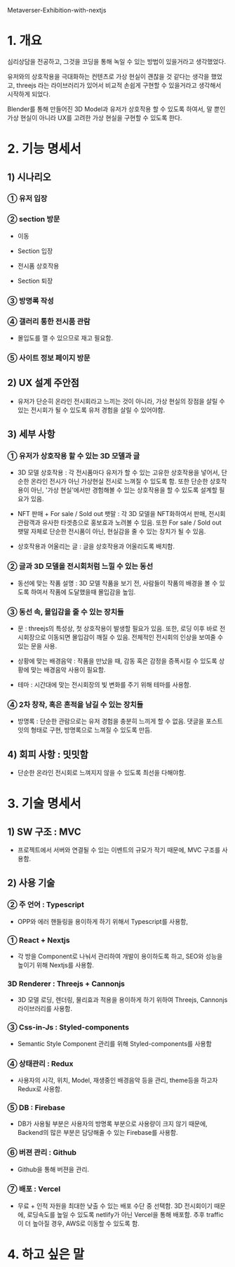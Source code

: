 Metaverser-Exhibition-with-nextjs

# 1. 개요

심리상담을 전공하고, 그것을 코딩을 통해 녹일 수 있는 방법이 있을거라고 생각했었다.

유저와의 상호작용을 극대화하는 컨텐츠로 가상 현실이 괜찮을 것 같다는 생각을 했었고, threejs 라는 라이브러리가 있어서 비교적 손쉽게 구현할 수 있을거라고 생각해서 시작하게 되었다.

Blender를 통해 만들어진 3D Model과 유저가 상호작용 할 수 있도록 하여서, 말 뿐인 가상 현실이 아니라 UX를 고려한 가상 현실을 구현할 수 있도록 한다.

# 2. 기능 명세서

## 1) 시나리오

### ① 유저 입장

### ② section 방문

- 이동

- Section 입장

- 전시품 상호작용

- Section 퇴장

### ③ 방명록 작성

### ④ 갤러리 통한 전시품 관람

- 몰입도를 깰 수 있으므로 재고 필요함.

### ⑤ 사이트 정보 페이지 방문

## 2) UX 설계 주안점

- 유저가 단순히 온라인 전시회라고 느끼는 것이 아니라, 가상 현실의 장점을 살릴 수 있는 전시회가 될 수 있도록 유저 경험을 살릴 수 있어야함.

## 3) 세부 사항

### ① 유저가 상호작용 할 수 있는 3D 모델과 글

- 3D 모델 상호작용 : 각 전시품마다 유저가 할 수 있는 고유한 상호작용을 넣어서, 단순한 온라인 전시가 아닌 가상현실 전시로 느껴질 수 있도록 함. 또한 단순한 상호작용이 아닌, '가상 현실'에서만 경험해볼 수 있는 상호작용을 할 수 있도록 설계할 필요가 있음.

- NFT 판매 + For sale / Sold out 팻말 : 각 3D 모델을 NFT화하여서 판매, 전시회 관람객과 유사한 타겟층으로 홍보효과 노려볼 수 있음. 또한 For sale / Sold out 팻말 자체로 단순한 전시품이 아닌, 현실감을 줄 수 있는 장치가 될 수 있음.

- 상호작용과 어울리는 글 : 글을 상호작용과 어울리도록 배치함.

### ② 글과 3D 모델을 전시회처럼 느낄 수 있는 동선

- 동선에 맞는 작품 설명 : 3D 모델 작품을 보기 전, 사람들이 작품의 배경을 볼 수 있도록 하여서 작품에 도달했을때 몰입감을 높임.

### ③ 동선 속, 몰입감을 줄 수 있는 장치들

- 문 : threejs의 특성상, 첫 상호작용이 발생할 필요가 있음. 또한, 로딩 이후 바로 전시회장으로 이동되면 몰입감이 깨질 수 있음. 전체적인 전시회의 인상을 보여줄 수 있는 문을 사용.

- 상황에 맞는 배경음악 : 작품을 만났을 때, 감동 혹은 감정을 증폭시킬 수 있도록 상황에 맞는 배경음악 사용이 필요함.

- 테마 : 시간대에 맞는 전시회장의 빛 변화를 주기 위해 테마를 사용함.

### ④ 2차 창작, 혹은 흔적을 남길 수 있는 장치들

- 방명록 : 단순한 관람으로는 유저 경험을 충분히 느끼게 할 수 없음. 댓글을 포스트잇의 형태로 구현, 방명록으로 느껴질 수 있도록 만듬.

## 4) 회피 사항 : 밋밋함

- 단순한 온라인 전시회로 느껴지지 않을 수 있도록 최선을 다해야함.

# 3. 기술 명세서

## 1) SW 구조 : MVC

- 프로젝트에서 서버와 연결될 수 있는 이벤트의 규모가 작기 때문에, MVC 구조를 사용함.

## 2) 사용 기술

### ② 주 언어 : Typescript

- OPP와 에러 핸들링을 용이하게 하기 위해서 Typescript를 사용함,

### ① React + Nextjs

- 각 방을 Component로 나눠서 관리하여 개발이 용이하도록 하고, SEO와 성능을 높이기 위해 Nextjs를 사용함.

### 3D Renderer : Threejs + Cannonjs

- 3D 모델 로딩, 렌더링, 물리효과 적용을 용이하게 하기 위하여 Threejs, Cannonjs 라이브러리를 사용함.

### ③ Css-in-Js : Styled-components

- Semantic Style Component 관리를 위해 Styled-components를 사용함

### ④ 상태관리 : Redux

- 사용자의 시각, 위치, Model, 재생중인 배경음악 등을 관리, theme등을 하고자 Redux로 사용함.

### ⑤ DB : Firebase

- DB가 사용될 부분은 사용자의 방명록 부분으로 사용량이 크지 않기 때문에, Backend의 많은 부분은 담당해줄 수 있는 Firebase를 사용함.

### ⑥ 버젼 관리 : Github

- Github을 통해 버젼을 관리.

### ⑦ 배포 : Vercel

- 무료 + 인적 자원을 최대한 낮출 수 있는 배포 수단 중 선택함. 3D 전시회이기 때문에, 로딩속도를 높일 수 있도록 netlify가 아닌 Vercel을 통해 배포함. 추후 traffic이 더 높아질 경우, AWS로 이동할 수 있도록 함.

# 4. 하고 싶은 말
